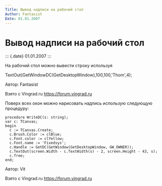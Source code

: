 ```yaml
---
Title: Вывод надписи на рабочий стол
Author: Fantasist
Date: 01.01.2007
---
```



Вывод надписи на рабочий стол
=============================

::: {.date}
01.01.2007
:::

На рабочий стол можно вывести строку используя

TextOut(GetWindowDC(GetDesktopWindow),100,100,\'Thom\',4);         

Автор: Fantasist

Взято с Vingrad.ru <https://forum.vingrad.ru>

Поверх всех окон можно нарисовать надпись использую следующую процедуру:

    procedure WriteDC(s: string);
    var c: TCanvas;
    begin
      c := TCanvas.Create;
      c.Brush.Color := clBlue;
      c.Font.color := clYellow;
      c.Font.name := 'Fixedsys';
      c.Handle := GetDC(GetWindow(GetDesktopWindow, GW_OWNER));
      c.TextOut(screen.Width - c.TextWidth(s) - 2, screen.Height - 43, s);
      c.free;
    end;

Автор: Vit

Взято с Vingrad.ru <https://forum.vingrad.ru>
